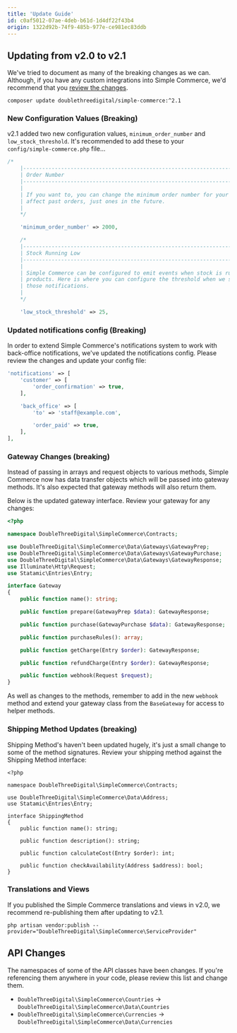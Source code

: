 ```yaml
---
title: 'Update Guide'
id: c0af5012-07ae-4deb-b61d-1d4df22f43b4
origin: 1322d92b-74f9-485b-977e-ce981ec83ddb
---
```

## Updating from v2.0 to v2.1

We've tried to document as many of the breaking changes as we can. Although, if you have any custom integrations into Simple Commerce, we'd recommend that you [review the changes](https://github.com/doublethreedigital/simple-commerce/compare/master...v2.1-dev).

```
composer update doublethreedigital/simple-commerce:^2.1
```

### New Configuration Values (Breaking)
v2.1 added two new configuration values, `minimum_order_number` and `low_stock_threshold`. It's recommended to add these to your `config/simple-commerce.php` file...

```php
/*
    |--------------------------------------------------------------------------
    | Order Number
    |--------------------------------------------------------------------------
    |
    | If you want to, you can change the minimum order number for your store. This won't
    | affect past orders, just ones in the future.
    |
    */

    'minimum_order_number' => 2000,

    /*
    |--------------------------------------------------------------------------
    | Stock Running Low
    |--------------------------------------------------------------------------
    |
    | Simple Commerce can be configured to emit events when stock is running low for
    | products. Here is where you can configure the threshold when we start sending
    | those notifications.
    |
    */

    'low_stock_threshold' => 25,
```

### Updated notifications config (Breaking)
In order to extend Simple Commerce's notifications system to work with back-office notifications, we've updated the notifications config. Please review the changes and update your config file:

```php
'notifications' => [
    'customer' => [
        'order_confirmation' => true,
    ],

    'back_office' => [
        'to' => 'staff@example.com',

        'order_paid' => true,
    ],
],
```

### Gateway Changes (breaking)
Instead of passing in arrays and request objects to various methods, Simple Commerce now has data transfer objects which will be passed into gateway methods. It's also expected that gateway methods will also return them.

Below is the updated gateway interface. Review your gateway for any changes:

```php
<?php

namespace DoubleThreeDigital\SimpleCommerce\Contracts;

use DoubleThreeDigital\SimpleCommerce\Data\Gateways\GatewayPrep;
use DoubleThreeDigital\SimpleCommerce\Data\Gateways\GatewayPurchase;
use DoubleThreeDigital\SimpleCommerce\Data\Gateways\GatewayResponse;
use Illuminate\Http\Request;
use Statamic\Entries\Entry;

interface Gateway
{
    public function name(): string;

    public function prepare(GatewayPrep $data): GatewayResponse;

    public function purchase(GatewayPurchase $data): GatewayResponse;

    public function purchaseRules(): array;

    public function getCharge(Entry $order): GatewayResponse;

    public function refundCharge(Entry $order): GatewayResponse;

    public function webhook(Request $request);
}
```

As well as changes to the methods, remember to add in the new `webhook` method and extend your gateway class from the `BaseGateway` for access to helper methods.

### Shipping Method Updates (breaking)
Shipping Method's haven't been updated hugely, it's just a small change to some of the method signatures. Review your shipping method against the Shipping Method interface:

```
<?php

namespace DoubleThreeDigital\SimpleCommerce\Contracts;

use DoubleThreeDigital\SimpleCommerce\Data\Address;
use Statamic\Entries\Entry;

interface ShippingMethod
{
    public function name(): string;

    public function description(): string;

    public function calculateCost(Entry $order): int;

    public function checkAvailability(Address $address): bool;
}
```

### Translations and Views
If you published the Simple Commerce translations and views in v2.0, we recommend re-publishing them after updating to v2.1.

```
php artisan vendor:publish --provider="DoubleThreeDigital\SimpleCommerce\ServiceProvider"
```

## API Changes 
The namespaces of some of the API classes have been changes. If you're referencing them anywhere in your code, please review this list and change them.

* `DoubleThreeDigital\SimpleCommerce\Countries` -> `DoubleThreeDigital\SimpleCommerce\Data\Countries`
* `DoubleThreeDigital\SimpleCommerce\Currencies` -> `DoubleThreeDigital\SimpleCommerce\Data\Currencies`